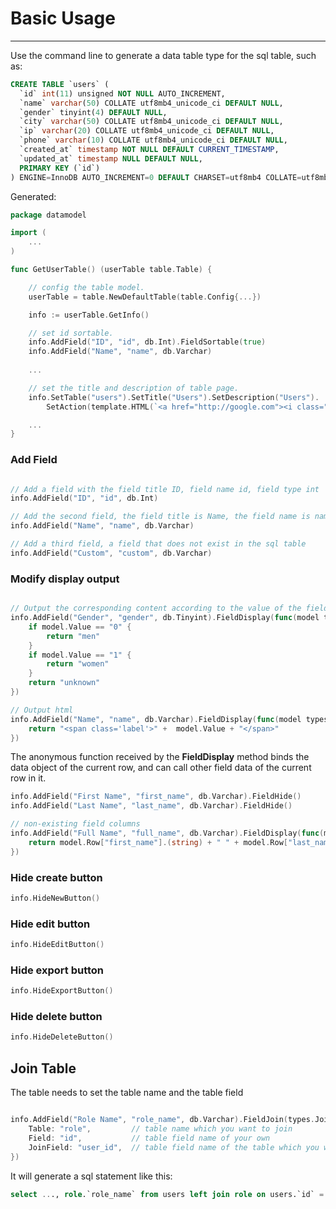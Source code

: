 # Basic Usage
---

Use the command line to generate a data table type for the sql table, such as:

```sql
CREATE TABLE `users` (
  `id` int(11) unsigned NOT NULL AUTO_INCREMENT,
  `name` varchar(50) COLLATE utf8mb4_unicode_ci DEFAULT NULL,
  `gender` tinyint(4) DEFAULT NULL,
  `city` varchar(50) COLLATE utf8mb4_unicode_ci DEFAULT NULL,
  `ip` varchar(20) COLLATE utf8mb4_unicode_ci DEFAULT NULL,
  `phone` varchar(10) COLLATE utf8mb4_unicode_ci DEFAULT NULL,
  `created_at` timestamp NOT NULL DEFAULT CURRENT_TIMESTAMP,
  `updated_at` timestamp NULL DEFAULT NULL,
  PRIMARY KEY (`id`)
) ENGINE=InnoDB AUTO_INCREMENT=0 DEFAULT CHARSET=utf8mb4 COLLATE=utf8mb4_unicode_ci;
```

Generated:

```go
package datamodel

import (
	...
)

func GetUserTable() (userTable table.Table) {

	// config the table model.
	userTable = table.NewDefaultTable(table.Config{...})

	info := userTable.GetInfo()

	// set id sortable.
	info.AddField("ID", "id", db.Int).FieldSortable(true)
	info.AddField("Name", "name", db.Varchar)
    
    ...

	// set the title and description of table page.
	info.SetTable("users").SetTitle("Users").SetDescription("Users").
		SetAction(template.HTML(`<a href="http://google.com"><i class="fa fa-google"></i></a>`))  // custom operation button

    ...
}
```

### Add Field

```go

// Add a field with the field title ID, field name id, field type int
info.AddField("ID", "id", db.Int)

// Add the second field, the field title is Name, the field name is name, and the field type is varchar
info.AddField("Name", "name", db.Varchar)

// Add a third field, a field that does not exist in the sql table
info.AddField("Custom", "custom", db.Varchar)

```

### Modify display output

```go

// Output the corresponding content according to the value of the field
info.AddField("Gender", "gender", db.Tinyint).FieldDisplay(func(model types.FieldModel) interface{} {
    if model.Value == "0" {
        return "men"
    }
    if model.Value == "1" {
        return "women"
    }
    return "unknown"
})

// Output html
info.AddField("Name", "name", db.Varchar).FieldDisplay(func(model types.FieldModel) interface{} {    
    return "<span class='label'>" +  model.Value + "</span>"
})
```

The anonymous function received by the **FieldDisplay** method binds the data object of the current row, and can call other field data of the current row in it.

```go
info.AddField("First Name", "first_name", db.Varchar).FieldHide()
info.AddField("Last Name", "last_name", db.Varchar).FieldHide()

// non-existing field columns
info.AddField("Full Name", "full_name", db.Varchar).FieldDisplay(func(model types.FieldModel) interface{} {    
    return model.Row["first_name"].(string) + " " + model.Row["last_name"].(string)
})
```

### Hide create button

```go
info.HideNewButton()
```

### Hide edit button

```go
info.HideEditButton()
```

### Hide export button

```go
info.HideExportButton()
```

### Hide delete button

```go
info.HideDeleteButton()
```

## Join Table

The table needs to set the table name and the table field

```go

info.AddField("Role Name", "role_name", db.Varchar).FieldJoin(types.Join{
    Table: "role",         // table name which you want to join 
	Field: "id",           // table field name of your own 
	JoinField: "user_id",  // table field name of the table which you want to join 
})

```

It will generate a sql statement like this:

```sql
select ..., role.`role_name` from users left join role on users.`id` = role.`user_id` where ...
```